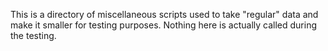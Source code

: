 This is a directory of miscellaneous scripts used to take "regular" data and
make it smaller for testing purposes. Nothing here is actually called during
the testing.
